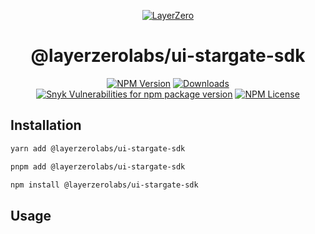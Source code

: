 <p align="center">
  <a href="https://layerzero.network">
    <img alt="LayerZero" style="max-width: 500px" src="https://d3a2dpnnrypp5h.cloudfront.net/bridge-app/lz.png"/>
  </a>
</p>

<h1 align="center">@layerzerolabs/ui-stargate-sdk</h1>

<!-- The badges section -->
<p align="center">
  <!-- Shields.io NPM published package version -->
  <a href="https://www.npmjs.com/package/@layerzerolabs/ui-stargate-sdk"><img alt="NPM Version" src="https://img.shields.io/npm/v/@layerzerolabs/ui-stargate-sdk"/></a>
  <!-- Shields.io NPM downloads -->
  <a href="https://www.npmjs.com/package/@layerzerolabs/ui-stargate-sdk"><img alt="Downloads" src="https://img.shields.io/npm/dm/@layerzerolabs/ui-stargate-sdk"/></a>
  <!-- Shields.io vulnerabilities -->
  <a href="https://www.npmjs.com/package/@layerzerolabs/ui-stargate-sdk"><img alt="Snyk Vulnerabilities for npm package version" src="https://img.shields.io/snyk/vulnerabilities/npm/@layerzerolabs/ui-stargate-sdk"/></a>
  <!-- Shields.io license badge -->
  <a href="https://www.npmjs.com/package/@layerzerolabs/ui-stargate-sdk"><img alt="NPM License" src="https://img.shields.io/npm/l/@layerzerolabs/ui-stargate-sdk"/></a>
</p>

## Installation

```bash
yarn add @layerzerolabs/ui-stargate-sdk

pnpm add @layerzerolabs/ui-stargate-sdk

npm install @layerzerolabs/ui-stargate-sdk
```

## Usage

